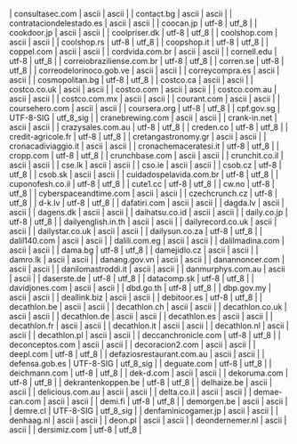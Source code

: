 | consultasec.com | ascii | ascii |
| contact.bg | ascii | ascii |
| contrataciondelestado.es | ascii | ascii |
| coocan.jp | utf-8 | utf_8 |
| cookdoor.jp | ascii | ascii |
| coolpriser.dk | utf-8 | utf_8 |
| coolshop.com | ascii | ascii |
| coolshop.rs | utf-8 | utf_8 |
| coopshop.it | utf-8 | utf_8 |
| coppel.com | ascii | ascii |
| cordvida.com.br | ascii | ascii |
| cornell.edu | utf-8 | utf_8 |
| correiobraziliense.com.br | utf-8 | utf_8 |
| corren.se | utf-8 | utf_8 |
| correodelorinoco.gob.ve | ascii | ascii |
| correycompra.es | ascii | ascii |
| cosmopolitan.bg | utf-8 | utf_8 |
| costco.ca | ascii | ascii |
| costco.co.uk | ascii | ascii |
| costco.com | ascii | ascii |
| costco.com.au | ascii | ascii |
| costco.com.mx | ascii | ascii |
| courant.com | ascii | ascii |
| coursehero.com | ascii | ascii |
| coursera.org | utf-8 | utf_8 |
| cpf.gov.sg | UTF-8-SIG | utf_8_sig |
| cranebrewing.com | ascii | ascii |
| crank-in.net | ascii | ascii |
| crazysales.com.au | utf-8 | utf_8 |
| creden.co | utf-8 | utf_8 |
| credit-agricole.fr | utf-8 | utf_8 |
| cretangastronomy.gr | ascii | ascii |
| cronacadiviaggio.it | ascii | ascii |
| cronachemaceratesi.it | utf-8 | utf_8 |
| cropp.com | utf-8 | utf_8 |
| crunchbase.com | ascii | ascii |
| crunchit.co.il | ascii | ascii |
| cse.lk | ascii | ascii |
| cso.ie | ascii | ascii |
| csob.cz | utf-8 | utf_8 |
| csob.sk | ascii | ascii |
| cuidadospelavida.com.br | utf-8 | utf_8 |
| cuponofesh.co.il | utf-8 | utf_8 |
| cute1.cc | utf-8 | utf_8 |
| cw.no | utf-8 | utf_8 |
| cyberspaceandtime.com | ascii | ascii |
| czechcrunch.cz | utf-8 | utf_8 |
| d-k.lv | utf-8 | utf_8 |
| dafatiri.com | ascii | ascii |
| dagda.lv | ascii | ascii |
| dagens.dk | ascii | ascii |
| daihatsu.co.id | ascii | ascii |
| daily.co.jp | utf-8 | utf_8 |
| dailyenglish.in.th | ascii | ascii |
| dailyrecord.co.uk | ascii | ascii |
| dailystar.co.uk | ascii | ascii |
| dailysun.co.za | utf-8 | utf_8 |
| dalil140.com | ascii | ascii |
| dalili.com.eg | ascii | ascii |
| dalilmadina.com | ascii | ascii |
| dama.bg | utf-8 | utf_8 |
| damejidlo.cz | ascii | ascii |
| damro.lk | ascii | ascii |
| danang.gov.vn | ascii | ascii |
| danannoncer.com | ascii | ascii |
| danilomastroddi.it | ascii | ascii |
| danmurphys.com.au | ascii | ascii |
| daserste.de | utf-8 | utf_8 |
| datacomp.sk | utf-8 | utf_8 |
| davidjones.com | ascii | ascii |
| dbd.go.th | utf-8 | utf_8 |
| dbp.gov.my | ascii | ascii |
| deallink.biz | ascii | ascii |
| debitoor.es | utf-8 | utf_8 |
| decathlon.be | ascii | ascii |
| decathlon.ch | ascii | ascii |
| decathlon.co.uk | ascii | ascii |
| decathlon.de | ascii | ascii |
| decathlon.es | ascii | ascii |
| decathlon.fr | ascii | ascii |
| decathlon.it | ascii | ascii |
| decathlon.nl | ascii | ascii |
| decathlon.pl | ascii | ascii |
| deccanchronicle.com | utf-8 | utf_8 |
| deconceptos.com | ascii | ascii |
| decoracion2.com | ascii | ascii |
| deepl.com | utf-8 | utf_8 |
| defaziosrestaurant.com.au | ascii | ascii |
| defensa.gob.es | UTF-8-SIG | utf_8_sig |
| deguate.com | utf-8 | utf_8 |
| deichmann.com | utf-8 | utf_8 |
| dek-d.com | ascii | ascii |
| dekoruma.com | utf-8 | utf_8 |
| dekrantenkoppen.be | utf-8 | utf_8 |
| delhaize.be | ascii | ascii |
| delicious.com.au | ascii | ascii |
| delta.co.il | ascii | ascii |
| demae-can.com | ascii | ascii |
| demi.fi | utf-8 | utf_8 |
| demorgen.be | ascii | ascii |
| demre.cl | UTF-8-SIG | utf_8_sig |
| denfaminicogamer.jp | ascii | ascii |
| denhaag.nl | ascii | ascii |
| deon.pl | ascii | ascii |
| deondernemer.nl | ascii | ascii |
| dersimiz.com | utf-8 | utf_8 |
